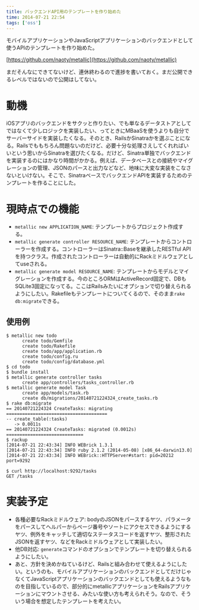 ```yaml
---
title: バックエンドAPI用のテンプレートを作り始めた
time: 2014-07-21 22:54
tags: ['oss']
---
```


モバイルアプリケーションやJavaScriptアプリケーションのバックエンドとして使うAPIのテンプレートを作り始めた。

[https://github.com/naoty/metallic](https://github.com/naoty/metallic)

まだそんなにできてないけど、連休終わるので進捗を書いておく。まだ公開できるレベルではないので公開はしてない。

# 動機

iOSアプリのバックエンドをサクッと作りたい、でも単なるデータストアとしてではなくて少しロジックを実装したい、ってときにMBaaSを使うよりも自分でサーバーサイドを実装したくなる。そのとき、RailsかSinatraかを選ぶことになる。Railsでももちろん問題ないのだけど、必要十分な処理さえしてくれればいいという思いからSinatraを選びたくなる。だけど、Sinatra単独でバックエンドを実装するのにはかなり時間がかかる。例えば、データベースとの接続やマイグレーションの管理、JSONのパースと出力などなど、地味に大変な実装をこなさないといけない。そこで、SinatraベースでバックエンドAPIを実装するためのテンプレートを作ることにした。

# 現時点での機能

- `metallic new APPLICATION_NAME`: テンプレートからプロジェクト作成する。
- `metallic generate controller RESOURCE_NAME`: テンプレートからコントローラーを作成する。コントローラーはSinatra::Baseを継承したRESTful APIを持つクラス。作成されたコントローラーは自動的にRackミドルウェアとしてuseされる。
- `metallic generate model RESOURCE_NAME`: テンプレートからモデルとマイグレーションを作成する。今のところORMはActiveRecord固定で、DBもSQLite3固定になってる。ここはRailsみたいにオプションで切り替えられるようにしたい。Rakefileもテンプレートについてくるので、そのまま`rake db:migrate`できる。

## 使用例

```
$ metallic new todo
      create todo/Gemfile
      create todo/Rakefile
      create todo/app/application.rb
      create todo/config.ru
      create todo/config/database.yml
$ cd todo
$ bundle install
$ metallic generate controller tasks
      create app/controllers/tasks_controller.rb
$ metallic generate model Task
      create app/models/task.rb
      create db/migrations/20140721224324_create_tasks.rb
$ rake db:migrate
== 20140721224324 CreateTasks: migrating ======================================
-- create_table(:tasks)
   -> 0.0011s
== 20140721224324 CreateTasks: migrated (0.0012s) =============================
$ rackup
[2014-07-21 22:43:34] INFO WEBrick 1.3.1
[2014-07-21 22:43:34] INFO ruby 2.1.2 (2014-05-08) [x86_64-darwin13.0]
[2014-07-21 22:43:34] INFO WEBrick::HTTPServer#start: pid=20212 port=9292
```

```
$ curl http://localhost:9292/tasks
GET /tasks
```

# 実装予定

- 各種必要なRackミドルウェア: bodyのJSONをパースするヤツ、パラメータをパースしてヘルパーからページ番号やソートにアクセスできるようにするヤツ、例外をキャッチして適切なステータスコードを返すヤツ、整形されたJSONを返すヤツ、などをRackミドルウェアとして実装したい。
- 他DB対応: `generate`コマンドのオプションでテンプレートを切り替えられるようにしたい。
- あと、方針を決めかねているけど、Railsと組み合わせて使えるようにしたい。というのも、モバイルアプリケーションのバックエンドとしてだけじゃなくてJavaScriptアプリケーションのバックエンドとしても使えるようなものを目指しているので、部分的にmetallicアプリケーションをRailsアプリケーションにマウントさせる、みたいな使い方も考えられそう。なので、そういう場合を想定したテンプレートを考えたい。
